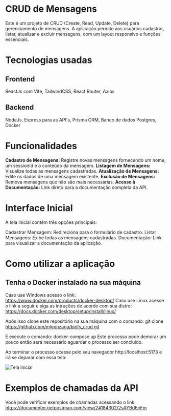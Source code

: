 # CRUD de Mensagens 

Este é um projeto  de CRUD (Create, Read, Update, Delete) para gerenciamento de mensagens. A aplicação permite aos usuários cadastrar, listar, atualizar e excluir mensagens, com um layout responsivo e funções essenciais.

# Tecnologias usadas

## Frontend
ReactJs com Vite, TailwindCSS, React Router, Axios

## Backend
NodeJs, Express para as API's, Prisma ORM, Banco de dados Postgres, Docker

# Funcionalidades
<b>Cadastro de Mensagens:</b> Registre novas mensagens fornecendo um nome, um sessionId e o conteúdo da mensagem.
<b>Listagem de Mensagens:</b> Visualize todas as mensagens cadastradas.
<b>Atualização de Mensagens:</b> Edite os dados de uma mensagem existente.
<b>Exclusão de Mensagens:</b> Remova mensagens que não são mais necessárias.
<b>Acesso à Documentação:</b> Link direto para a documentação completa da API.

# Interface Inicial

A tela inicial contém três opções principais:

Cadastrar Mensagem: Redireciona para o formulário de cadastro.
Listar Mensagens: Exibe todas as mensagens cadastradas.
Documentação: Link para visualizar a documentação da aplicação.

# Como utilizar a aplicação
## Tenha o Docker instalado na sua máquina
Caso use Windows acesso o link: https://www.docker.com/products/docker-desktop/
Caso use Linux acesse o link a seguir e siga as intruções de acordo com sua distro: https://docs.docker.com/desktop/setup/install/linux/

Após isso clone este repositório na sua máquina com o comando:
git clone https://github.com/mlgonzaga/biofy_crud.git

E execute o comando:
docker-compose up
Este processo pode demorar um pouco então será necessário aguardar o processo ser concluido.

Ao terminar o processo acesse pelo seu navegador http://localhost:5173 e irá se deparar com essa tela:
</br>

<img src="inicial.png" alt="Tela inicial">


# Exemplos de chamadas da API

Você pode verificar exemplos de chamadas acessando o link:
</br>
https://documenter.getpostman.com/view/24184302/2sAYBd6nFm


